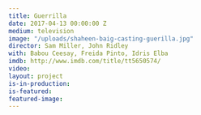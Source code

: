 ```yaml
---
title: Guerrilla
date: 2017-04-13 00:00:00 Z
medium: television
image: "/uploads/shaheen-baig-casting-guerilla.jpg"
director: Sam Miller, John Ridley
with: Babou Ceesay, Freida Pinto, Idris Elba
imdb: http://www.imdb.com/title/tt5650574/
video: 
layout: project
is-in-production:
is-featured: 
featured-image: 
---
```


